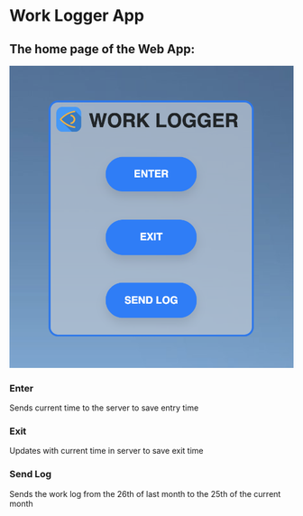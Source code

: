 # Work Logger App #

## The home page of the Web App: ##

![Image description](https://github.com/Dor256/WorkHoursLogger/blob/master/src/main/resources/static/UI.png)

### Enter ###
Sends current time to the server to save entry time

### Exit ###
Updates with current time in server to save exit time

### Send Log ###
Sends the work log from the 26th of last month to the 25th of the current month